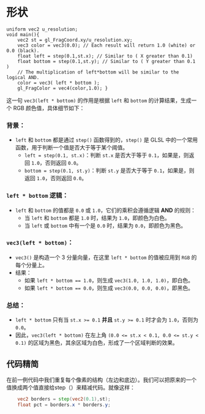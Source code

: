# 形状
```
uniform vec2 u_resolution; 
void main(){ 
	vec2 st = gl_FragCoord.xy/u_resolution.xy; 
	vec3 color = vec3(0.0); // Each result will return 1.0 (white) or 0.0 (black). 
	float left = step(0.1,st.x); // Similar to ( X greater than 0.1)
	float bottom = step(0.1,st.y); // Similar to ( Y greater than 0.1 )
	// The multiplication of left*bottom will be similar to the logical AND. 
	color = vec3( left * bottom ); 
	gl_FragColor = vec4(color,1.0); }
```
这一句 `vec3(left * bottom)` 的作用是根据 `left` 和 `bottom` 的计算结果，生成一个 RGB 颜色值，具体细节如下：

### 背景：

-   `left` 和 `bottom` 都是通过 `step()` 函数得到的，`step()` 是 GLSL 中的一个常用函数，用于判断一个值是否大于等于某个阈值。
    -   `left = step(0.1, st.x)`：判断 `st.x` 是否大于等于 `0.1`，如果是，则返回 `1.0`，否则返回 `0.0`。
    -   `bottom = step(0.1, st.y)`：判断 `st.y` 是否大于等于 `0.1`，如果是，则返回 `1.0`，否则返回 `0.0`。

### `left * bottom` 逻辑：

-   `left` 和 `bottom` 的值都是 `0.0` 或 `1.0`，它们的乘积会遵循逻辑 **AND** 的规则：
    -   当 `left` 和 `bottom` 都是 `1.0` 时，结果为 `1.0`，即颜色为白色。
    -   当 `left` 或 `bottom` 中有一个是 `0.0` 时，结果为 `0.0`，即颜色为黑色。

### `vec3(left * bottom)`：

-   `vec3()` 是构造一个 3 分量向量，在这里 `left * bottom` 的值被应用到 `RGB` 的每个分量上。
-   结果：
    -   如果 `left * bottom == 1.0`，则生成 `vec3(1.0, 1.0, 1.0)`，即白色。
    -   如果 `left * bottom == 0.0`，则生成 `vec3(0.0, 0.0, 0.0)`，即黑色。

### 总结：

-   `left * bottom` 只有当 `st.x >= 0.1` **并且** `st.y >= 0.1` 时才会为 `1.0`，否则为 `0.0`。
-   因此，`vec3(left * bottom)` 在左上角 `(0.0 <= st.x < 0.1, 0.0 <= st.y < 0.1)` 的区域为黑色，其余区域为白色，形成了一个区域判断的效果。

## 代码精简
在前一例代码中我们重复每个像素的结构（左边和底边）。我们可以把原来的一个值换成两个值直接给step（）来精减代码。就像这样：

```glsl
    vec2 borders = step(vec2(0.1),st);
    float pct = borders.x * borders.y;
```
<!--stackedit_data:
eyJoaXN0b3J5IjpbLTExOTc0NTA1MzRdfQ==
-->